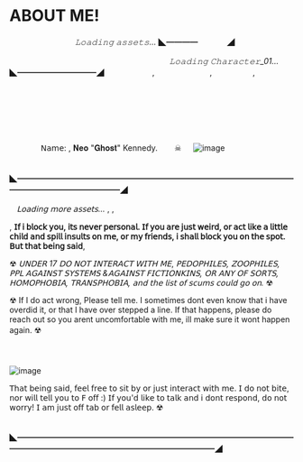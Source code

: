 # ABOUT ME!
ㅤㅤㅤㅤㅤㅤㅤㅤㅤ*𝙻𝚘𝚊𝚍𝚒𝚗𝚐 𝚊𝚜𝚜𝚎𝚝𝚜...* ◣━━━━ㅤㅤㅤㅤ◢


ㅤㅤㅤㅤㅤㅤㅤㅤㅤㅤㅤㅤㅤㅤㅤㅤㅤㅤㅤㅤㅤㅤ*𝙻𝚘𝚊𝚍𝚒𝚗𝚐 𝙲𝚑𝚊𝚛𝚊𝚌𝚝𝚎𝚛_01...*
ㅤ◣━━━━━━━━━━◢
ㅤㅤㅤㅤㅤㅤ
,ㅤ
ㅤㅤㅤㅤㅤㅤ
,ㅤ
ㅤㅤㅤㅤ
,ㅤ
ㅤㅤㅤㅤㅤㅤㅤㅤ
ㅤㅤㅤㅤㅤㅤㅤㅤㅤㅤㅤㅤㅤㅤㅤㅤㅤㅤㅤㅤㅤㅤㅤㅤㅤㅤㅤㅤㅤㅤㅤㅤㅤㅤㅤㅤㅤㅤㅤㅤㅤㅤㅤㅤㅤㅤㅤㅤㅤㅤㅤㅤㅤㅤㅤㅤㅤㅤㅤㅤㅤㅤㅤㅤㅤㅤㅤㅤㅤ
ㅤㅤㅤㅤㅤㅤㅤㅤㅤㅤㅤ
ㅤㅤㅤㅤㅤㅤㅤㅤㅤㅤㅤㅤㅤㅤㅤㅤㅤㅤㅤㅤㅤㅤㅤㅤㅤㅤㅤㅤㅤㅤㅤㅤㅤㅤㅤ
ㅤㅤㅤㅤㅤㅤㅤㅤㅤㅤㅤ
ㅤㅤㅤㅤㅤㅤㅤㅤㅤㅤㅤㅤㅤㅤㅤㅤㅤㅤㅤㅤㅤㅤ
ㅤㅤㅤㅤㅤㅤㅤㅤㅤㅤㅤ

ㅤㅤㅤㅤ 𝖭𝖺𝗆𝖾: ,  𝐍𝐞𝐨 "𝐆𝐡𝐨𝐬𝐭" Kennedy.ㅤㅤ ☠
ㅤ
![image](https://github.com/user-attachments/assets/7150da46-918c-420e-9aa6-1b8a80f89022)



ㅤㅤㅤㅤㅤㅤㅤㅤㅤㅤㅤㅤㅤㅤ    ㅤㅤㅤㅤㅤㅤㅤㅤㅤㅤㅤㅤㅤㅤㅤㅤ◣━━━━━━━━━━━━━━━━━━━━━━━━━━━━━━━━━━━━━━━━━━━━━━━━━◢

ㅤ*𝖫𝗈𝖺𝖽𝗂𝗇𝗀 𝗆𝗈𝗋𝖾 𝖺𝗌𝗌𝖾𝗍𝗌...* ,
,

, **𝖨𝖿 𝗂 𝖻𝗅𝗈𝖼𝗄 𝗒𝗈𝗎, 𝗂𝗍𝗌 𝗇𝖾𝗏𝖾𝗋 𝗉𝖾𝗋𝗌𝗈𝗇𝖺𝗅. 𝖨𝖿 𝗒𝗈𝗎 𝖺𝗋𝖾 𝗃𝗎𝗌𝗍 𝗐𝖾𝗂𝗋𝖽, 𝗈𝗋 𝖺𝖼𝗍 𝗅𝗂𝗄𝖾 𝖺 𝗅𝗂𝗍𝗍𝗅𝖾 𝖼𝗁𝗂𝗅𝖽 𝖺𝗇𝖽 𝗌𝗉𝗂𝗅𝗅 𝗂𝗇𝗌𝗎𝗅𝗍𝗌 𝗈𝗇 𝗆𝖾, 𝗈𝗋 𝗆𝗒 𝖿𝗋𝗂𝖾𝗇𝖽𝗌, 𝗂 𝗌𝗁𝖺𝗅𝗅 𝖻𝗅𝗈𝖼𝗄 𝗒𝗈𝗎 𝗈𝗇 𝗍𝗁𝖾 𝗌𝗉𝗈𝗍.
𝖡𝗎𝗍 𝗍𝗁𝖺𝗍 𝖻𝖾𝗂𝗇𝗀 𝗌𝖺𝗂𝖽**,

☢ *𝖴𝖭𝖣𝖤𝖱 17 𝖣𝖮 𝖭𝖮𝖳 𝖨𝖭𝖳𝖤𝖱𝖠𝖢𝖳 𝖶𝖨𝖳𝖧 𝖬𝖤*, *𝖯𝖤𝖣𝖮𝖯𝖧𝖨𝖫𝖤𝖲, 𝖹𝖮𝖮𝖯𝖧𝖨𝖫𝖤𝖲, 𝖯𝖯𝖫 𝖠𝖦𝖠𝖨𝖭𝖲𝖳 𝖲𝖸𝖲𝖳𝖤𝖬𝖲 &𝖠𝖦𝖠𝖨𝖭𝖲𝖳 𝖥𝖨𝖢𝖳𝖨𝖮𝖭𝖪𝖨𝖭𝖲, 𝖮𝖱 𝖠𝖭𝖸 𝖮𝖥 𝖲𝖮𝖱𝖳𝖲, 𝖧𝖮𝖬𝖮𝖯𝖧𝖮𝖡𝖨𝖠, 𝖳𝖱𝖠𝖭𝖲𝖯𝖧𝖮𝖡𝖨𝖠, 𝖺𝗇𝖽 𝗍𝗁𝖾 𝗅𝗂𝗌𝗍 𝗈𝖿 𝗌𝖼𝗎𝗆𝗌 𝖼𝗈𝗎𝗅𝖽 𝗀𝗈 𝗈𝗇.* ☢

☢ If I do act wrong, Please tell me. I sometimes dont even know that i have overdid it, or that I have over stepped a line. If that happens, please do reach out so you arent uncomfortable with me, ill make sure it wont happen again. ☢
ㅤㅤㅤㅤㅤㅤㅤㅤㅤㅤㅤ
ㅤㅤㅤㅤㅤㅤㅤㅤㅤㅤㅤ
ㅤㅤㅤㅤㅤㅤㅤㅤㅤㅤㅤ
ㅤㅤㅤㅤㅤㅤㅤㅤㅤㅤㅤ
ㅤㅤㅤㅤㅤㅤㅤㅤㅤㅤㅤ
ㅤㅤㅤㅤㅤㅤㅤㅤㅤㅤㅤ
ㅤㅤㅤㅤㅤㅤㅤㅤㅤㅤㅤ
ㅤㅤㅤㅤㅤㅤㅤㅤㅤㅤㅤ



![image](https://github.com/user-attachments/assets/0efd2c2d-2a96-4825-9517-18227e59b039)


𝖳𝗁𝖺𝗍 𝖻𝖾𝗂𝗇𝗀 𝗌𝖺𝗂𝖽, 𝖿𝖾𝖾𝗅 𝖿𝗋𝖾𝖾 𝗍𝗈 𝗌𝗂𝗍 𝖻𝗒 𝗈𝗋 𝗃𝗎𝗌𝗍 𝗂𝗇𝗍𝖾𝗋𝖺𝖼𝗍 𝗐𝗂𝗍𝗁 𝗆𝖾. 𝖨 𝖽𝗈 𝗇𝗈𝗍 𝖻𝗂𝗍𝖾, 𝗇𝗈𝗋 𝗐𝗂𝗅𝗅 𝗍𝖾𝗅𝗅 𝗒𝗈𝗎 𝗍𝗈 𝖥 𝗈𝖿𝖿 :) 𝖨𝖿 𝗒𝗈𝗎'𝖽 𝗅𝗂𝗄𝖾 𝗍𝗈 𝗍𝖺𝗅𝗄 𝖺𝗇𝖽 𝗂 𝖽𝗈𝗇𝗍 𝗋𝖾𝗌𝗉𝗈𝗇𝖽, 𝖽𝗈 𝗇𝗈𝗍 𝗐𝗈𝗋𝗋𝗒! 𝖨 𝖺𝗆 𝗃𝗎𝗌𝗍 𝗈𝖿𝖿 𝗍𝖺𝖻 𝗈𝗋 𝖿𝖾𝗅𝗅 𝖺𝗌𝗅𝖾𝖾𝗉. ☢

ㅤㅤㅤㅤㅤㅤㅤㅤㅤㅤㅤㅤㅤㅤ    ㅤㅤㅤㅤㅤㅤㅤㅤㅤㅤㅤㅤㅤㅤㅤㅤ◣━━━━━━━━━━━━━━━━━━━━━━━━━━━━━━━━━━━━━━━━━━━━━━━━━━━━━━━━━━━━━◢
